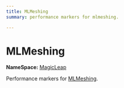 ```yaml
---
title: MLMeshing
summary: performance markers for mlmeshing. 

---
```


# MLMeshing



**NameSpace:** 
[MagicLeap](/versioned_docs/version-14-Jun-2023/unity-api/api/UnityEngine.XR.MagicLeap/UnityEngine.XR.MagicLeap.md) 


Performance markers for [MLMeshing](/versioned_docs/version-14-Jun-2023/unity-api/api/UnityEngine.XR.MagicLeap/UnityEngine.XR.MagicLeap.MLMeshing.md).   





